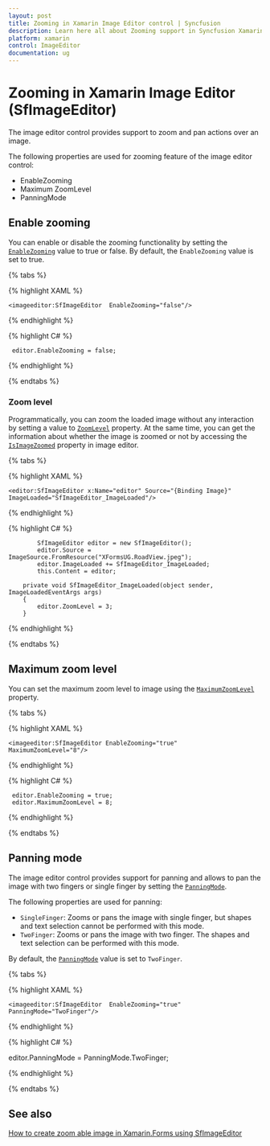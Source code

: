 ```yaml
---
layout: post
title: Zooming in Xamarin Image Editor control | Syncfusion
description: Learn here all about Zooming support in Syncfusion Xamarin Image Editor (SfImageEditor) control and more.
platform: xamarin
control: ImageEditor
documentation: ug
---
```


# Zooming in Xamarin Image Editor (SfImageEditor)

The image editor control provides support to zoom and pan actions over an image.

The following properties are used for zooming feature of the image editor control:

* EnableZooming
* Maximum ZoomLevel
* PanningMode

## Enable zooming

You can enable or disable the zooming functionality by setting the [`EnableZooming`](https://help.syncfusion.com/cr/xamarin/Syncfusion.SfImageEditor.XForms.SfImageEditor.html#Syncfusion_SfImageEditor_XForms_SfImageEditor_EnableZooming) value to true or false. By default, the `EnableZooming` value is set to true.

{% tabs %}

{% highlight XAML %}
  
    <imageeditor:SfImageEditor  EnableZooming="false"/>
     
{% endhighlight %}

{% highlight C# %}
   
     editor.EnableZooming = false;

{% endhighlight %}

{% endtabs %}

### Zoom level

Programmatically, you can zoom the loaded image without any interaction by setting a value to [`ZoomLevel`](https://help.syncfusion.com/cr/xamarin/Syncfusion.SfImageEditor.XForms.SfImageEditor.html#Syncfusion_SfImageEditor_XForms_SfImageEditor_ZoomLevel) property. At the same time, you can get the information about whether the image is zoomed or not by accessing the [`IsImageZoomed`](https://help.syncfusion.com/cr/xamarin/Syncfusion.SfImageEditor.XForms.SfImageEditor.html#Syncfusion_SfImageEditor_XForms_SfImageEditor_IsImageZoomed) property in image editor.

{% tabs %}

{% highlight XAML %}
  
    <editor:SfImageEditor x:Name="editor" Source="{Binding Image}" ImageLoaded="SfImageEditor_ImageLoaded"/>
     
{% endhighlight %}

{% highlight C# %}

            SfImageEditor editor = new SfImageEditor();
            editor.Source = ImageSource.FromResource("XFormsUG.RoadView.jpeg");
            editor.ImageLoaded += SfImageEditor_ImageLoaded;
            this.Content = editor;
   
        private void SfImageEditor_ImageLoaded(object sender, ImageLoadedEventArgs args)
        {
            editor.ZoomLevel = 3;
        }

{% endhighlight %}

{% endtabs %}

## Maximum zoom level

You can set the maximum zoom level to image using the [`MaximumZoomLevel`](https://help.syncfusion.com/cr/xamarin/Syncfusion.SfImageEditor.XForms.SfImageEditor.html#Syncfusion_SfImageEditor_XForms_SfImageEditor_MaximumZoomLevel) property.

{% tabs %}

{% highlight XAML %}
  
    <imageeditor:SfImageEditor EnableZooming="true"  MaximumZoomLevel="8"/>
     
{% endhighlight %}

{% highlight C# %}

     editor.EnableZooming = true;
     editor.MaximumZoomLevel = 8;

{% endhighlight %}

{% endtabs %}

## Panning mode

The image editor control provides support for panning and allows to pan the image with two fingers or single finger by setting the [`PanningMode`](https://help.syncfusion.com/cr/xamarin/Syncfusion.SfImageEditor.XForms.SfImageEditor.html#Syncfusion_SfImageEditor_XForms_SfImageEditor_PanningMode).

The following properties are used for panning:

* `SingleFinger`: Zooms or pans the image with single finger, but shapes and text selection cannot be performed with this mode.
* `TwoFinger`: Zooms or pans the image with two finger. The shapes and text selection can be performed with this mode.

By default, the [`PanningMode`](https://help.syncfusion.com/cr/xamarin/Syncfusion.SfImageEditor.XForms.SfImageEditor.html#Syncfusion_SfImageEditor_XForms_SfImageEditor_PanningMode) value is set to `TwoFinger`.

{% tabs %}

{% highlight XAML %}

    <imageeditor:SfImageEditor  EnableZooming="true" PanningMode="TwoFinger"/>

{% endhighlight %}

{% highlight C# %}

editor.PanningMode = PanningMode.TwoFinger;

{% endhighlight %}

{% endtabs %}

## See also

[How to create zoom able image in Xamarin.Forms using SfImageEditor](https://support.syncfusion.com/kb/article/8264/how-to-create-zoomable-image-in-xamarin-forms-using-sfimageeditor)
